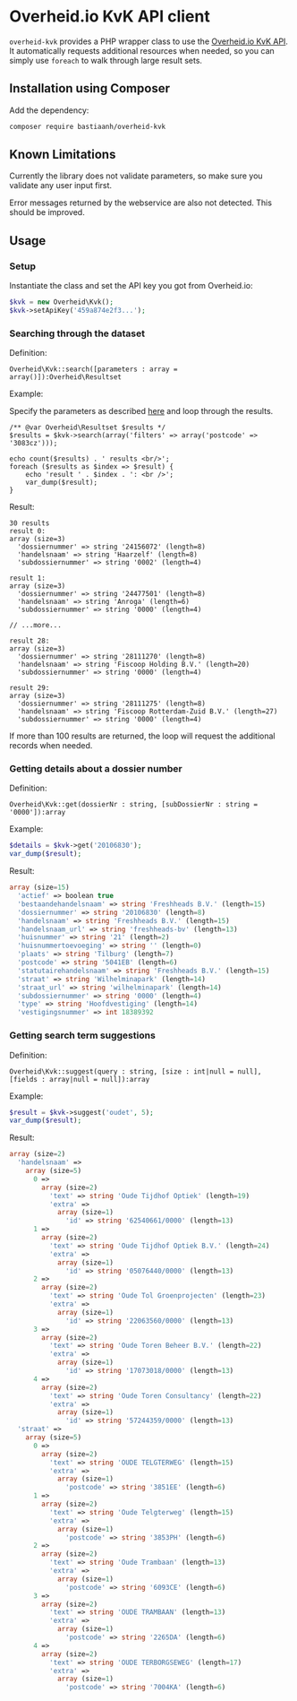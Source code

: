 # Overheid.io KvK API client

`overheid-kvk` provides a PHP wrapper class to use the [Overheid.io KvK API](https://overheid.io/documentatie). It automatically requests additional resources when needed, so you can simply use `foreach` to walk through large result sets.

## Installation using Composer

Add the dependency:

```bash
composer require bastiaanh/overheid-kvk
```

## Known Limitations

Currently the library does not validate parameters, so make sure you validate any user input first.

Error messages returned by the webservice are also not detected. This should be improved.

## Usage

### Setup

Instantiate the class and set the API key you got from Overheid.io:

```php
$kvk = new Overheid\Kvk();
$kvk->setApiKey('459a874e2f3...');
```

### Searching through the dataset

Definition:

```
Overheid\Kvk::search([parameters : array = array()]):Overheid\Resultset
```

Example:

Specify the parameters as described [here](https://overheid.io/documentatie/kvk#list) and loop through the results.  

```
/** @var Overheid\Resultset $results */
$results = $kvk->search(array('filters' => array('postcode' => '3083cz')));

echo count($results) . ' results <br/>';
foreach ($results as $index => $result) {
    echo 'result ' . $index . ': <br />';
    var_dump($result);
}
```

Result:

```
30 results
result 0:
array (size=3)
  'dossiernummer' => string '24156072' (length=8)
  'handelsnaam' => string 'Haarzelf' (length=8)
  'subdossiernummer' => string '0002' (length=4)

result 1:
array (size=3)
  'dossiernummer' => string '24477501' (length=8)
  'handelsnaam' => string 'Anroga' (length=6)
  'subdossiernummer' => string '0000' (length=4)

// ...more...

result 28:
array (size=3)
  'dossiernummer' => string '28111270' (length=8)
  'handelsnaam' => string 'Fiscoop Holding B.V.' (length=20)
  'subdossiernummer' => string '0000' (length=4)

result 29:
array (size=3)
  'dossiernummer' => string '28111275' (length=8)
  'handelsnaam' => string 'Fiscoop Rotterdam-Zuid B.V.' (length=27)
  'subdossiernummer' => string '0000' (length=4)
```

If more than 100 results are returned, the loop will request the additional records when needed.

### Getting details about a dossier number

Definition:

```
Overheid\Kvk::get(dossierNr : string, [subDossierNr : string = '0000']):array
```

Example:
 
```php
$details = $kvk->get('20106830');
var_dump($result);
```

Result:

```php
array (size=15)
  'actief' => boolean true
  'bestaandehandelsnaam' => string 'Freshheads B.V.' (length=15)
  'dossiernummer' => string '20106830' (length=8)
  'handelsnaam' => string 'Freshheads B.V.' (length=15)
  'handelsnaam_url' => string 'freshheads-bv' (length=13)
  'huisnummer' => string '21' (length=2)
  'huisnummertoevoeging' => string '' (length=0)
  'plaats' => string 'Tilburg' (length=7)
  'postcode' => string '5041EB' (length=6)
  'statutairehandelsnaam' => string 'Freshheads B.V.' (length=15)
  'straat' => string 'Wilhelminapark' (length=14)
  'straat_url' => string 'wilhelminapark' (length=14)
  'subdossiernummer' => string '0000' (length=4)
  'type' => string 'Hoofdvestiging' (length=14)
  'vestigingsnummer' => int 18389392
```

### Getting search term suggestions

Definition:

```
Overheid\Kvk::suggest(query : string, [size : int|null = null], [fields : array|null = null]):array
```

Example:

```php
$result = $kvk->suggest('oudet', 5);
var_dump($result);
```

Result:

```php
array (size=2)
  'handelsnaam' => 
    array (size=5)
      0 => 
        array (size=2)
          'text' => string 'Oude Tijdhof Optiek' (length=19)
          'extra' => 
            array (size=1)
              'id' => string '62540661/0000' (length=13)
      1 => 
        array (size=2)
          'text' => string 'Oude Tijdhof Optiek B.V.' (length=24)
          'extra' => 
            array (size=1)
              'id' => string '05076440/0000' (length=13)
      2 => 
        array (size=2)
          'text' => string 'Oude Tol Groenprojecten' (length=23)
          'extra' => 
            array (size=1)
              'id' => string '22063560/0000' (length=13)
      3 => 
        array (size=2)
          'text' => string 'Oude Toren Beheer B.V.' (length=22)
          'extra' => 
            array (size=1)
              'id' => string '17073018/0000' (length=13)
      4 => 
        array (size=2)
          'text' => string 'Oude Toren Consultancy' (length=22)
          'extra' => 
            array (size=1)
              'id' => string '57244359/0000' (length=13)
  'straat' => 
    array (size=5)
      0 => 
        array (size=2)
          'text' => string 'OUDE TELGTERWEG' (length=15)
          'extra' => 
            array (size=1)
              'postcode' => string '3851EE' (length=6)
      1 => 
        array (size=2)
          'text' => string 'Oude Telgterweg' (length=15)
          'extra' => 
            array (size=1)
              'postcode' => string '3853PH' (length=6)
      2 => 
        array (size=2)
          'text' => string 'Oude Trambaan' (length=13)
          'extra' => 
            array (size=1)
              'postcode' => string '6093CE' (length=6)
      3 => 
        array (size=2)
          'text' => string 'OUDE TRAMBAAN' (length=13)
          'extra' => 
            array (size=1)
              'postcode' => string '2265DA' (length=6)
      4 => 
        array (size=2)
          'text' => string 'OUDE TERBORGSEWEG' (length=17)
          'extra' => 
            array (size=1)
              'postcode' => string '7004KA' (length=6)
```
